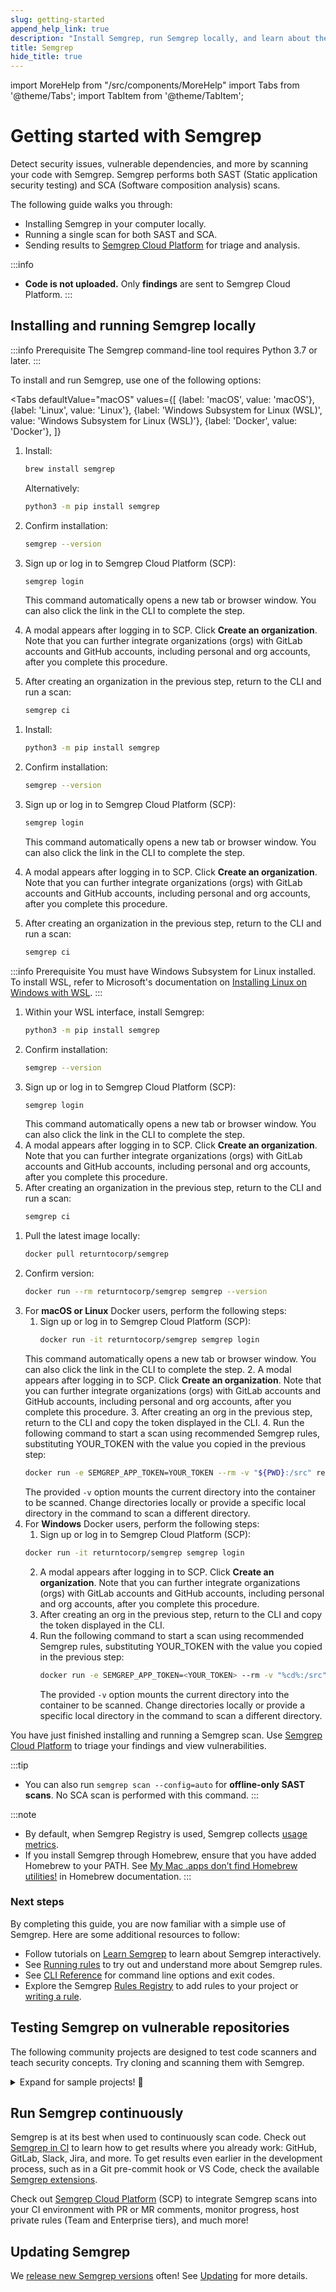 ```yaml
---
slug: getting-started
append_help_link: true
description: "Install Semgrep, run Semgrep locally, and learn about the benefits of running Semgrep in CI (continuous integration)."
title: Semgrep
hide_title: true
---
```


import MoreHelp from "/src/components/MoreHelp"
import Tabs from '@theme/Tabs';
import TabItem from '@theme/TabItem';

# Getting started with Semgrep

Detect security issues, vulnerable dependencies, and more by scanning your code with Semgrep. Semgrep performs both SAST (Static application security testing) and SCA (Software composition analysis) scans.

The following guide walks you through:
* Installing Semgrep in your computer locally.
* Running a single scan for both SAST and SCA.
* Sending results to [Semgrep Cloud Platform](/semgrep-cloud-platform/getting-started) for triage and analysis.

:::info
* **Code is not uploaded.** Only **findings** are sent to Semgrep Cloud Platform. 
:::

## Installing and running Semgrep locally

<!-- Commenting out for the interim
Install and run the [Semgrep command-line interface](https://github.com/returntocorp/semgrep/) (CLI) to scan your code locally. Semgrep OSS Engine runs offline on uncompiled code. **No code leaves your computer**.
-->

:::info Prerequisite
The Semgrep command-line tool requires Python 3.7 or later.
:::

To install and run Semgrep, use one of the following options:

<Tabs
    defaultValue="macOS"
    values={[
    {label: 'macOS', value: 'macOS'},
    {label: 'Linux', value: 'Linux'},
    {label: 'Windows Subsystem for Linux (WSL)', value: 'Windows Subsystem for Linux (WSL)'},
    {label: 'Docker', value: 'Docker'},
    ]}
>

<TabItem value='macOS'>

  1. Install:
      ```bash
      brew install semgrep
      ```

      Alternatively:

      ```bash
      python3 -m pip install semgrep
      ```

  2. Confirm installation:
      ```sh
      semgrep --version
      ```
  3. Sign up or log in to Semgrep Cloud Platform (SCP):
      ```sh
      semgrep login
      ```
      This command automatically opens a new tab or browser window. You can also click the link in the CLI to complete the step.
  4. A modal appears after logging in to SCP. Click **Create an organization**. Note that you can further integrate organizations (orgs) with GitLab accounts and GitHub accounts, including personal and org accounts, after you complete this procedure.
  5. After creating an organization in the previous step, return to the CLI and run a scan:
      ```sh
     semgrep ci
      ```
  
</TabItem>

<TabItem value='Linux'>

  1. Install:
      ```bash
      python3 -m pip install semgrep
      ```

  2. Confirm installation:
      ```sh
      semgrep --version
      ```
  3. Sign up or log in to Semgrep Cloud Platform (SCP):
      ```sh
      semgrep login
      ```
      This command automatically opens a new tab or browser window. You can also click the link in the CLI to complete the step.
  4. A modal appears after logging in to SCP. Click **Create an organization**. Note that you can further integrate organizations (orgs) with GitLab accounts and GitHub accounts, including personal and org accounts, after you complete this procedure.
  5. After creating an organization in the previous step, return to the CLI and run a scan: 
      ```sh
     semgrep ci
      ```

</TabItem>

<TabItem value='Windows Subsystem for Linux (WSL)'>

:::info Prerequisite
You must have Windows Subsystem for Linux installed. To install WSL, refer to Microsoft's documentation on [Installing Linux on Windows with WSL](https://learn.microsoft.com/en-us/windows/wsl/install).
:::

  1. Within your WSL interface, install Semgrep:
      ```bash
      python3 -m pip install semgrep
      ```
  2. Confirm installation:
      ```sh
      semgrep --version
      ```
  3. Sign up or log in to Semgrep Cloud Platform (SCP):
      ```sh
      semgrep login
      ```
      This command automatically opens a new tab or browser window. You can also click the link in the CLI to complete the step.
  4. A modal appears after logging in to SCP. Click **Create an organization**. Note that you can further integrate organizations (orgs) with GitLab accounts and GitHub accounts, including personal and org accounts, after you complete this procedure.
  5. After creating an organization in the previous step, return to the CLI and run a scan:
      ```sh
     semgrep ci
      ```

</TabItem>

<TabItem value='Docker'>

  1. Pull the latest image locally:
     ```sh
     docker pull returntocorp/semgrep
     ```
  2. Confirm version:
      ```sh
      docker run --rm returntocorp/semgrep semgrep --version
      ```
  3. For **macOS or Linux** Docker users, perform the following steps:
     1. Sign up or log in to Semgrep Cloud Platform (SCP):
         ```sh
        docker run -it returntocorp/semgrep semgrep login
         ```
      This command automatically opens a new tab or browser window. You can also click the link in the CLI to complete the step.
     2. A modal appears after logging in to SCP. Click **Create an organization**. Note that you can further integrate organizations (orgs) with GitLab accounts and GitHub accounts, including personal and org accounts, after you complete this procedure.
     3. After creating an org in the previous step, return to the CLI and copy the token displayed in the CLI.
     4. Run the following command to start a scan using recommended Semgrep rules, substituting YOUR_TOKEN with the value you copied in the previous step: 
        ```sh
        docker run -e SEMGREP_APP_TOKEN=YOUR_TOKEN --rm -v "${PWD}:/src" returntocorp/semgrep semgrep ci
        ```
        The provided `-v` option mounts the current directory into the container to be scanned. Change directories locally or provide a specific local directory in the command to scan a different directory.
  4. For **Windows** Docker users, perform the following steps: 
     1. Sign up or log in to Semgrep Cloud Platform (SCP):
       ```bash
       docker run -it returntocorp/semgrep semgrep login
       ```
     2. A modal appears after logging in to SCP. Click **Create an organization**. Note that you can further integrate organizations (orgs) with GitLab accounts and GitHub accounts, including personal and org accounts, after you complete this procedure.
     3. After creating an org in the previous step, return to the CLI and copy the token displayed in the CLI.
     4. Run the following command to start a scan using recommended Semgrep rules, substituting YOUR_TOKEN with the value you copied in the previous step: 
        ```bash
        docker run -e SEMGREP_APP_TOKEN=<YOUR_TOKEN> --rm -v "%cd%:/src" returntocorp/semgrep semgrep ci
        ```
        The provided `-v` option mounts the current directory into the container to be scanned. Change directories locally or provide a specific local directory in the command to scan a different directory.

</TabItem>

</Tabs>

You have just finished installing and running a Semgrep scan. Use [Semgrep Cloud Platform](/semgrep-cloud-platform/getting-started) to triage your findings and view vulnerabilities.

:::tip 
* You can also run `semgrep scan --config=auto` for **offline-only SAST scans**. No SCA scan is performed with this command. 
:::

:::note
- By default, when Semgrep Registry is used, Semgrep collects [usage metrics](./metrics.md).
- If you install Semgrep through Homebrew, ensure that you have added Homebrew to your PATH. See [My Mac .apps don’t find Homebrew utilities!](https://docs.brew.sh/FAQ#my-mac-apps-dont-find-homebrew-utilities) in Homebrew documentation.
:::

### Next steps

By completing this guide, you are now familiar with a simple use of Semgrep. Here are some additional resources to follow:

- Follow tutorials on [Learn Semgrep](https://semgrep.dev/learn/) to learn about Semgrep interactively.
- See [Running rules](./running-rules.md) to try out and understand more about Semgrep rules.
- See [CLI Reference](./cli-reference.md) for command line options and exit codes.
- Explore the Semgrep [Rules Registry](https://semgrep.dev/explore) to add rules to your project or [writing a rule](./writing-rules/overview.md).

## Testing Semgrep on vulnerable repositories

The following community projects are designed to test code scanners and teach security concepts. Try cloning and scanning them with Semgrep.

<details><summary>Expand for sample projects! 🎉</summary>
<p>

```sh
# juice-shop, a vulnerable Node.js + Express app:
git clone https://github.com/bkimminich/juice-shop
cd juice-shop
semgrep --config=auto

# Or if you don't have Semgrep installed, replace the semgrep command with:
docker run --rm -v "$(pwd)/juice-shop:/src" returntocorp/semgrep semgrep --config p/security-audit /src

# Try railsgoat, a vulnerable Ruby on Rails app:
git clone https://github.com/OWASP/railsgoat
cd railsgoat
semgrep --config=auto

# govwa, a vulnerable Go app:
git clone https://github.com/0c34/govwa
cd govwa
semgrep --config=auto 

# Vulnerable-Flask-App, vulnerable Python + Flask:
git clone https://github.com/we45/Vulnerable-Flask-App
cd Vulnerable-Flask-App
semgrep --config=auto 

# WebGoat, a vulnerable Java + Spring app:
git clone https://github.com/WebGoat/WebGoat
cd WebGoat
semgrep --config=auto 
```

</p>
</details>

## Run Semgrep continuously

Semgrep is at its best when used to continuously scan code. Check out [Semgrep in CI](semgrep-ci/overview.md/) to learn how to get results where you already work: GitHub, GitLab, Slack, Jira, and more. To get results even earlier in the development process, such as in a Git pre-commit hook or VS Code, check the available [Semgrep extensions](/extensions/overview/).

Check out [Semgrep Cloud Platform](https://semgrep.dev/manage) (SCP) to integrate Semgrep scans into your CI environment with PR or MR comments, monitor progress, host private rules (Team and Enterprise tiers), and much more! 

## Updating Semgrep

We [release new Semgrep versions](https://github.com/returntocorp/semgrep/releases) often! See [Updating](./upgrading.md) for more details.

<MoreHelp />
